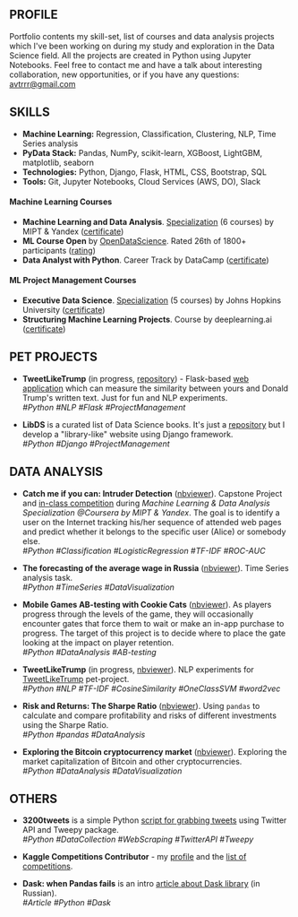 ## PROFILE

Portfolio contents my skill-set, list of courses and data analysis projects which I've been working on during my study and exploration in the Data Science field. All the projects are created in Python using Jupyter Notebooks. Feel free to contact me and have a talk about interesting collaboration, new opportunities, or if you have any questions: [avtrrr@gmail.com](mailto:avtrrr@gmail.com)

## SKILLS

* **Machine Learning:** Regression, Classification, Clustering, NLP, Time Series analysis
* **PyData Stack:** Pandas, NumPy, scikit-learn, XGBoost, LightGBM, matplotlib, seaborn
* **Technologies:** Python, Django, Flask, HTML,	CSS,	Bootstrap, SQL
* **Tools:** Git, Jupyter Notebooks, Cloud Services (AWS, DO), Slack

#### Machine Learning Courses
* **Machine Learning and Data Analysis**. [Specialization](https://www.coursera.org/specializations/machine-learning-data-analysis) (6 courses) by MIPT & Yandex ([certificate](https://www.coursera.org/account/accomplishments/specialization/certificate/BD4HQNMRL4AM))
* **ML Course Open** by [OpenDataScience](http://www.ods.ai). Rated 26th of 1800+ participants ([rating](https://github.com/Yorko/mlcourse_open/wiki/Session-3-final-rating-(in-Russian)))
* **Data Analyst with Python**. Career Track by DataCamp ([certificate](https://www.datacamp.com/statement-of-accomplishment/track/20e14e04a89b3688e16381525dc14a557b14f3a2))

#### ML Project Management Courses
* **Executive Data Science**. [Specialization](https://www.coursera.org/specializations/executive-data-science) (5 courses) by Johns Hopkins University ([certificate](https://www.coursera.org/account/accomplishments/specialization/certificate/GVBSM9PWRLJ6))
* **Structuring Machine Learning Projects**. Course by deeplearning.ai ([certificate](https://www.coursera.org/account/accomplishments/certificate/DA9B4MFS93C8))

## PET PROJECTS
* **TweetLikeTrump** (in progress, [repository](https://github.com/atrof/TweetLikeTrump)) - Flask-based [web application](https://tweetliketrump.herokuapp.com/) which can measure the similarity between yours and Donald Trump's written text. Just for fun and NLP experiments.<br>
_#Python #NLP #Flask #ProjectManagement_

* **LibDS** is a curated list of Data Science books. It's just a [repository](https://github.com/atrof/LibDS) but I develop a "library-like" website using Django framework.<br>
_#Python #Django #ProjectManagement_

## DATA ANALYSIS

* **Catch me if you can: Intruder Detection** ([nbviewer](http://nbviewer.jupyter.org/github/atrof/atrof.github.io/blob/master/Notebooks/Catch%20Me%20If%20You%20Can/AVT_Catch%20Me%20If%20You%20Can.ipynb)). Capstone Project and [in-class competition](https://www.kaggle.com/c/catch-me-if-you-can-intruder-detection-through-webpage-session-tracking2) during _Machine Learning & Data Analysis Specialization @Coursera by MIPT & Yandex_. The goal is to identify a user on the Internet tracking his/her sequence of attended web pages and predict whether it belongs to the specific user (Alice) or somebody else.<br>
_#Python #Classification #LogisticRegression #TF-IDF #ROC-AUC_

* **The forecasting of the average wage in Russia** ([nbviewer](http://nbviewer.jupyter.org/github/atrof/atrof.github.io/blob/master/Notebooks/Wage_forecasting.ipynb)). Time Series analysis task.<br>
_#Python #TimeSeries #DataVisualization_

* **Mobile Games AB-testing with Cookie Cats** ([nbviewer](http://nbviewer.jupyter.org/github/atrof/atrof.github.io/blob/master/Notebooks/AB-testing%20from%20the%20Cookie%20Cats.ipynb)). As players progress through the levels of the game, they will occasionally encounter gates that force them to wait or make an in-app purchase to progress. The target of this project is to decide where to place the gate looking at the impact on player retention.<br>
_#Python #DataAnalysis #AB-testing_

* **TweetLikeTrump** (in progress, [nbviewer](http://nbviewer.jupyter.org/github/atrof/atrof.github.io/blob/master/Notebooks/TweetLikeTrump.ipynb)). NLP experiments for [TweetLikeTrump](#) pet-project.<br>
_#Python #NLP #TF-IDF #CosineSimilarity #OneClassSVM #word2vec_

* **Risk and Returns: The Sharpe Ratio** ([nbviewer](http://nbviewer.jupyter.org/github/atrof/atrof.github.io/blob/master/Notebooks/Risk%20%26%20Returns%20with%20the%20Sharpe%20Ratio.ipynb)). Using `pandas` to calculate and compare profitability and risks of different investments using the Sharpe Ratio.<br>
_#Python #pandas #DataAnalysis_

* **Exploring the Bitcoin cryptocurrency market** ([nbviewer](http://nbviewer.jupyter.org/github/atrof/atrof.github.io/blob/master/Notebooks/Exploring%20The%20Bitcoin%20Cryptocurrency%20Market.ipynb)). Exploring the market capitalization of Bitcoin and other cryptocurrencies.<br>
_#Python #DataAnalysis #DataVisualization_


## OTHERS

* **3200tweets** is a simple Python [script for grabbing tweets](https://github.com/atrof/3200tweets) using Twitter API and Tweepy package.<br>
_#Python #DataCollection #WebScraping #TwitterAPI #Tweepy_

* **Kaggle Competitions Contributor** - my [profile](https://www.kaggle.com/avtrrr) and the [list of competitions](https://www.kaggle.com/avtrrr/competitions).

* **Dask: when Pandas fails** is an intro [article about Dask library](http://nbviewer.jupyter.org/github/atrof/mlcourse_open/blob/master/jupyter_russian/tutorials/dask_dataframe_avt.ipynb) (in Russian).<br>
_#Article #Python #Dask_

